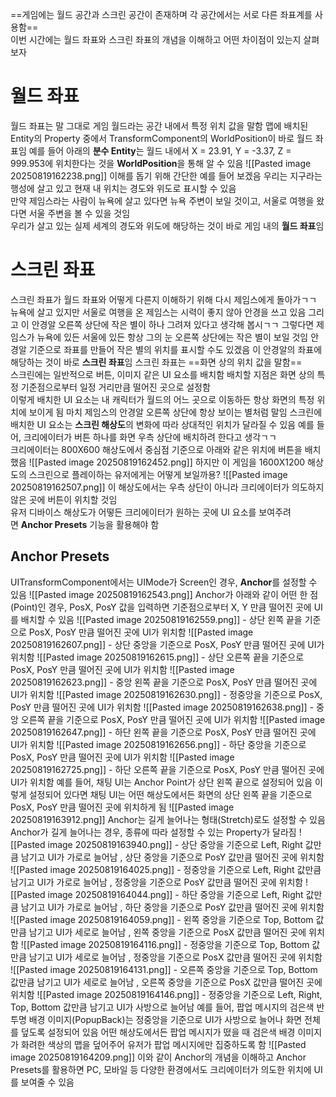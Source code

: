 ==게임에는 월드 공간과 스크린 공간이 존재하며 각 공간에서는 서로 다른 좌표계를 사용함==  
이번 시간에는 월드 좌표와 스크린 좌표의 개념을 이해하고 어떤 차이점이 있는지 살펴보자
# 월드 좌표
월드 좌표는 말 그대로 게임 월드라는 공간 내에서 특정 위치 값을 말함
맵에 배치된 Entity의 Property 중에서 TransformComponent의 WorldPosition이 바로 월드 좌표임 
예를 들어 아래의 **분수 Entity**는 월드 내에서 X = 23.91, Y = -3.37, Z = 999.953에 위치한다는 것을 **WorldPosition**을 통해 알 수 있음
![[Pasted image 20250819162238.png]]
이해를 돕기 위해 간단한 예를 들어 보겠음
우리는 지구라는 행성에 살고 있고 현재 내 위치는 경도와 위도로 표시할 수 있음  
만약 제임스라는 사람이 뉴욕에 살고 있다면 뉴욕 주변이 보일 것이고, 서울로 여행을 왔다면 서울 주변을 볼 수 있을 것임  
우리가 살고 있는 실제 세계의 경도와 위도에 해당하는 것이 바로 게임 내의 **월드 좌표**임
# 스크린 좌표
스크린 좌표가 월드 좌표와 어떻게 다른지 이해하기 위해 다시 제임스에게 돌아가ㄱㄱ  
뉴욕에 살고 있지만 서울로 여행을 온 제임스는 시력이 좋지 않아 안경을 쓰고 있음 
그리고 이 안경알 오른쪽 상단에 작은 별이 하나 그려져 있다고 생각해 봅시ㄱㄱ
그렇다면 제임스가 뉴욕에 있든 서울에 있든 항상 그의 눈 오른쪽 상단에는 작은 별이 보일 것임 
안경알 기준으로 좌표를 만들어 작은 별의 위치를 표시할 수도 있겠음 
이 안경알의 좌표에 해당하는 것이 바로 **스크린 좌표**임
스크린 좌표는 ==화면 상의 위치 값을 말함==  
스크린에는 일반적으로 버튼, 이미지 같은 UI 요소를 배치함 
배치할 지점은 화면 상의 특정 기준점으로부터 일정 거리만큼 떨어진 곳으로 설정함  
이렇게 배치한 UI 요소는 내 캐릭터가 월드의 어느 곳으로 이동하든 항상 화면의 특정 위치에 보이게 됨 
마치 제임스의 안경알 오른쪽 상단에 항상 보이는 별처럼 말임
스크린에 배치한 UI 요소는 **스크린 해상도**의 변화에 따라 상대적인 위치가 달라질 수 있음
예를 들어, 크리에이터가 버튼 하나를 화면 우측 상단에 배치하려 한다고 생각ㄱㄱ  
크리에이터는 800X600 해상도에서 중심점 기준으로 아래와 같은 위치에 버튼을 배치했음
![[Pasted image 20250819162452.png]]
하지만 이 게임을 1600X1200 해상도의 스크린으로 플레이하는 유저에게는 어떻게 보일까용?
![[Pasted image 20250819162507.png]]
이 해상도에서는 우측 상단이 아니라 크리에이터가 의도하지 않은 곳에 버튼이 위치할 것임  
유저 디바이스 해상도가 어떻든 크리에이터가 원하는 곳에 UI 요소를 보여주려면 **Anchor Presets** 기능을 활용해야 함
## Anchor Presets
UITransformComponent에서는 UIMode가 Screen인 경우, **Anchor**를 설정할 수 있음
![[Pasted image 20250819162543.png]]
Anchor가 아래와 같이 어떤 한 점(Point)인 경우, PosX, PosY 값을 입력하면 기준점으로부터 X, Y 만큼 떨어진 곳에 UI를 배치할 수 있음
![[Pasted image 20250819162559.png]] - 상단 왼쪽 끝을 기준으로 PosX, PosY 만큼 떨어진 곳에 UI가 위치함
![[Pasted image 20250819162607.png]] - 상단 중앙을 기준으로 PosX, PosY 만큼 떨어진 곳에 UI가 위치함
![[Pasted image 20250819162615.png]] - 상단 오른쪽 끝을 기준으로 PosX, PosY 만큼 떨어진 곳에 UI가 위치함
![[Pasted image 20250819162623.png]] - 중앙 왼쪽 끝을 기준으로 PosX, PosY 만큼 떨어진 곳에 UI가 위치함
![[Pasted image 20250819162630.png]] - 정중앙을 기준으로 PosX, PosY 만큼 떨어진 곳에 UI가 위치함
![[Pasted image 20250819162638.png]] - 중앙 오른쪽 끝을 기준으로 PosX, PosY 만큼 떨어진 곳에 UI가 위치함
![[Pasted image 20250819162647.png]] - 하단 왼쪽 끝을 기준으로 PosX, PosY 만큼 떨어진 곳에 UI가 위치함
![[Pasted image 20250819162656.png]] - 하단 중앙을 기준으로 PosX, PosY 만큼 떨어진 곳에 UI가 위치함
![[Pasted image 20250819162725.png]] - 하단 오른쪽 끝을 기준으로 PosX, PosY 만큼 떨어진 곳에 UI가 위치함
예를 들어, 채팅 UI는 Anchor Point가 상단 왼쪽 끝으로 설정되어 있음 
이렇게 설정되어 있다면 채팅 UI는 어떤 해상도에서든 화면의 상단 왼쪽 끝을 기준으로 PosX, PosY 만큼 떨어진 곳에 위치하게 됨
![[Pasted image 20250819163912.png]]
Anchor는 길게 늘어나는 형태(Stretch)로도 설정할 수 있음
Anchor가 길게 늘어나는 경우, 종류에 따라 설정할 수 있는 Property가 달라짐
![[Pasted image 20250819163940.png]] - 상단 중앙을 기준으로 Left, Right 값만큼 남기고 UI가 가로로 늘어남 , 상단 중앙을 기준으로 PosY 값만큼 떨어진 곳에 위치함
![[Pasted image 20250819164025.png]] - 정중앙을 기준으로 Left, Right 값만큼 남기고 UI가 가로로 늘어남 , 정중앙을 기준으로 PosY 값만큼 떨어진 곳에 위치함
![[Pasted image 20250819164044.png]] - 하단 중앙을 기준으로 Left, Right 값만큼 남기고 UI가 가로로 늘어남 , 하단 중앙을 기준으로 PosY 값만큼 떨어진 곳에 위치함
![[Pasted image 20250819164059.png]] - 왼쪽 중앙을 기준으로 Top, Bottom 값만큼 남기고 UI가 세로로 늘어남 , 왼쪽 중앙을 기준으로 PosX 값만큼 떨어진 곳에 위치함
![[Pasted image 20250819164116.png]] - 정중앙을 기준으로 Top, Bottom 값만큼 남기고 UI가 세로로 늘어남 , 정중앙을 기준으로 PosX 값만큼 떨어진 곳에 위치함
![[Pasted image 20250819164131.png]] - 오른쪽 중앙을 기준으로 Top, Bottom 값만큼 남기고 UI가 세로로 늘어남 , 오른쪽 중앙을 기준으로 PosX 값만큼 떨어진 곳에 위치함
![[Pasted image 20250819164146.png]] - 정중앙을 기준으로 Left, Right, Top, Bottom 값만큼 남기고 UI가 사방으로 늘어남
예를 들어, 팝업 메시지의 검은색 반투명 배경 이미지(PopupBack)는 정중앙을 기준으로 UI가 사방으로 늘어나 화면 전체를 덮도록 설정되어 있음 
어떤 해상도에서든 팝업 메시지가 떴을 때 검은색 배경 이미지가 화려한 색상의 맵을 덮어주어 유저가 팝업 메시지에만 집중하도록 함
![[Pasted image 20250819164209.png]]
이와 같이 Anchor의 개념을 이해하고 Anchor Presets를 활용하면 PC, 모바일 등 다양한 환경에서도 크리에이터가 의도한 위치에 UI를 보여줄 수 있음